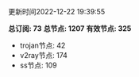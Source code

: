 更新时间2022-12-22 19:39:55

**总订阅: 73**
**总节点: 1207**
**有效节点: 325**
- trojan节点: 42
- v2ray节点: 174
- ss节点: 109
